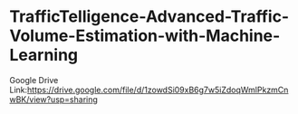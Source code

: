 # TrafficTelligence-Advanced-Traffic-Volume-Estimation-with-Machine-Learning
Google Drive Link:https://drive.google.com/file/d/1zowdSi09xB6g7w5iZdoqWmlPkzmCnwBK/view?usp=sharing

